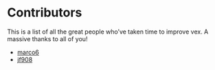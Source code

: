 # Contributors

This is a list of all the great people who’ve taken time to improve vex. A massive thanks to all of you!

- [marco6](https://github.com/marco6)
- [jf908](https://github.com/jf908)
